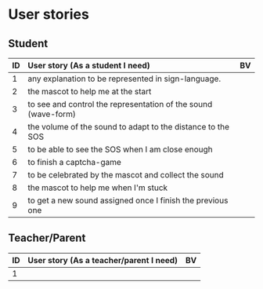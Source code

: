# User stories

## Student

| ID   | User story (As a student I need)                               | BV   |
| :--- | :------------------------------------------------------------- | :--- |
| 1    | any explanation to be represented in sign-language.            |      |
| 2    | the mascot to help me at the start                             |      |
| 3    | to see and control the representation of the sound (wave-form) |      |
| 4    | the volume of the sound to adapt to the distance to the SOS    |      |
| 5    | to be able to see the SOS when I am close enough               |      |
| 6    | to finish a captcha-game                                       |      |
| 7    | to be celebrated by the mascot and collect the sound           |      |
| 8    | the mascot to help me when I'm stuck                           |      |
| 9    | to get a new sound assigned once I finish the previous one     |      |

## Teacher/Parent

| ID   | User story (As a teacher/parent I need) | BV   |
| :--- | :-------------------------------------- | :--- |
| 1    |                                         |      |
